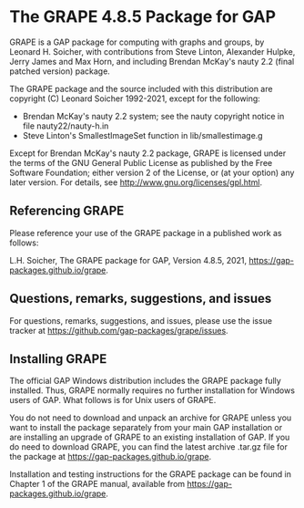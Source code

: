 
The GRAPE 4.8.5 Package for GAP
===============================

GRAPE is a GAP package for computing with graphs and groups, 
by Leonard H. Soicher, with contributions from Steve Linton, Alexander
Hulpke, Jerry James and Max Horn, and including Brendan McKay's nauty 2.2 
(final patched version) package.

The GRAPE package and the source included with this distribution are
copyright (C) Leonard Soicher 1992-2021, except for the following:

- Brendan McKay's nauty 2.2 system; see the nauty copyright notice in
file nauty22/nauty-h.in
- Steve Linton's SmallestImageSet function in lib/smallestimage.g

Except for Brendan McKay's nauty 2.2 package, GRAPE is licensed under the
terms of the GNU General Public License as published by the Free Software
Foundation; either version 2 of the License, or (at your option) any
later version. For details, see <http://www.gnu.org/licenses/gpl.html>.

Referencing GRAPE
-----------------

Please reference your use of the GRAPE package in a published work
as follows:

L.H. Soicher, The GRAPE package for GAP, Version 4.8.5, 2021,
<https://gap-packages.github.io/grape>.

Questions, remarks, suggestions, and issues
-------------------------------------------

For questions, remarks, suggestions, and issues, please use the 
issue tracker at <https://github.com/gap-packages/grape/issues>.

Installing GRAPE
----------------

The official GAP Windows distribution includes the GRAPE package
fully installed.  Thus, GRAPE normally requires no further installation
for Windows users of GAP. What follows is for Unix users of GRAPE.

You do not need to download and unpack an archive for GRAPE
unless you want to install the package separately from your main
GAP installation or are installing an upgrade of GRAPE to an
existing installation of GAP.  If you do need to download
GRAPE, you can find the latest archive .tar.gz file for the 
package at <https://gap-packages.github.io/grape>.

Installation and testing instructions for the GRAPE package
can be found in Chapter 1 of the GRAPE manual, available from
<https://gap-packages.github.io/grape>.

